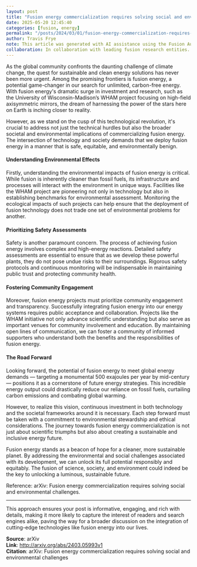 ```yaml
---
layout: post
title: "Fusion energy commercialization requires solving social and environmental challenges"
date: 2025-05-20 12:45:40
categories: [fusion, energy]
permalink: "/posts/2024/03/01/fusion-energy-commercialization-requires-solving-social-and-environmental-challenges/"
author: Travis Frye
note: This article was generated with AI assistance using the Fusion Authority Engine, orchestrated by Travis Frye.
collaboration: In collaboration with leading fusion research entities.
---
```


As the global community confronts the daunting challenge of climate change, the quest for sustainable and clean energy solutions has never been more urgent. Among the promising frontiers is fusion energy, a potential game-changer in our search for unlimited, carbon-free energy. With fusion energy's dramatic surge in investment and research, such as the University of Wisconsin-Madison’s WHAM project focusing on high-field axisymmetric mirrors, the dream of harnessing the power of the stars here on Earth is inching closer to reality.

However, as we stand on the cusp of this technological revolution, it's crucial to address not just the technical hurdles but also the broader societal and environmental implications of commercializing fusion energy. The intersection of technology and society demands that we deploy fusion energy in a manner that is safe, equitable, and environmentally benign.

#### Understanding Environmental Effects

Firstly, understanding the environmental impacts of fusion energy is critical. While fusion is inherently cleaner than fossil fuels, its infrastructure and processes will interact with the environment in unique ways. Facilities like the WHAM project are pioneering not only in technology but also in establishing benchmarks for environmental assessment. Monitoring the ecological impacts of such projects can help ensure that the deployment of fusion technology does not trade one set of environmental problems for another.

#### Prioritizing Safety Assessments

Safety is another paramount concern. The process of achieving fusion energy involves complex and high-energy reactions. Detailed safety assessments are essential to ensure that as we develop these powerful plants, they do not pose undue risks to their surroundings. Rigorous safety protocols and continuous monitoring will be indispensable in maintaining public trust and protecting community health.

#### Fostering Community Engagement

Moreover, fusion energy projects must prioritize community engagement and transparency. Successfully integrating fusion energy into our energy systems requires public acceptance and collaboration. Projects like the WHAM initiative not only advance scientific understanding but also serve as important venues for community involvement and education. By maintaining open lines of communication, we can foster a community of informed supporters who understand both the benefits and the responsibilities of fusion energy.

#### The Road Forward

Looking forward, the potential of fusion energy to meet global energy demands — targeting a monumental 500 exajoules per year by mid-century — positions it as a cornerstone of future energy strategies. This incredible energy output could drastically reduce our reliance on fossil fuels, curtailing carbon emissions and combating global warming.

However, to realize this vision, continuous investment in both technology and the societal frameworks around it is necessary. Each step forward must be taken with a commitment to environmental stewardship and ethical considerations. The journey towards fusion energy commercialization is not just about scientific triumphs but also about creating a sustainable and inclusive energy future.

Fusion energy stands as a beacon of hope for a cleaner, more sustainable planet. By addressing the environmental and social challenges associated with its development, we can unlock its full potential responsibly and equitably. The fusion of science, society, and environment could indeed be the key to unlocking a luminous, sustainable future.

Reference: arXiv: Fusion energy commercialization requires solving social and environmental challenges.

---

This approach ensures your post is informative, engaging, and rich with details, making it more likely to capture the interest of readers and search engines alike, paving the way for a broader discussion on the integration of cutting-edge technologies like fusion energy into our lives.

**Source**: arXiv  
**Link**: http://arxiv.org/abs/2403.05993v1  
**Citation**: arXiv: Fusion energy commercialization requires solving social and
  environmental challenges
